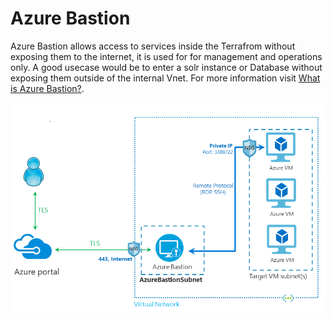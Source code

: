 # Azure Bastion

Azure Bastion allows access to services inside the Terrafrom without exposing them to the internet,
it is used for for management and operations only. A good usecase would be to enter a solr instance
or Database without exposing them outside of the internal Vnet. For more information
visit [What is Azure Bastion?](https://learn.microsoft.com/en-us/azure/bastion/bastion-overview). 

![bastion-architecture.png](../assets/bastion-architecture.png)
